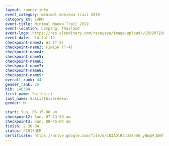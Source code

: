 ```yaml
---
layout: runner-info 
event_category: minimal-meniewa-trail-2019 
category_km: 14KM 
event-title: Minimal Maewa Trail 2019 
event-location: Lampang, Thailand 
event-logo: https://res.cloudinary.com/raceyaya/image/upload/v1569072805/logo/minimal-trail_ktnvsp.jpg 
event-date:  14-Jul-19 
checkpoint-name2: W1 (T-2) 
checkpoint-name3: FINISH (T-4) 
checkpoint-name4: 
checkpoint-name5: 
checkpoint-name6: 
checkpoint-name7: 
checkpoint-name8: 
checkpoint-name9: 
overall_rank: 44
gender_rank: 35
bib: 140384
first_name: Saithsiri
last_name: Saksitthisereekul
gender: M

start: Sun, 06-15-00 am
checkpoint2: Sun, 07-13-59 am
checkpoint3: Sun, 08-45-04 am
finish: 2-30-04
status: FINISHER
certificate: https://drive.google.com/file/d/1NIAOlRaJJzEnmK_yBugM_DW0lPcjHkEU/view?usp=sharing
---
```

